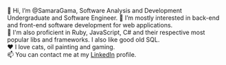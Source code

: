 👋 Hi, I’m @SamaraGama, Software Analysis and Development Undergraduate and Software Engineer.
👀 I’m mostly interested in back-end and front-end software development for web applications.  
🌱 I'm also proficient in Ruby, JavaScript, C# and their respective most popular libs and frameworks. I also like good old SQL.  
:heart: I love cats, oil painting and gaming.  
📫 You can contact me at my [LinkedIn](https://www.linkedin.com/in/samara-gama/) profile.  

